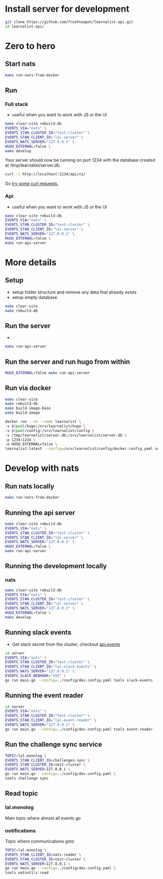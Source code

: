 # Install server for development

```sh
git clone https://github.com/freshteapot/learnalist-api.git
cd learnalist-api/
```

# Zero to hero
## Start nats
```sh
make run-nats-from-docker
```

## Run
### Full stack
- useful when you want to work with JS or the UI

```sh
make clear-site rebuild-db
EVENTS_VIA="nats" \
EVENTS_STAN_CLUSTER_ID="test-cluster" \
EVENTS_STAN_CLIENT_ID="lal-server" \
EVENTS_NATS_SERVER="127.0.0.1" \
HUGO_EXTERNAL=false \
make develop
```

Your server should now be running on port 1234 with the database created at /tmp/learnalist/server.db.

```sh
curl -i http://localhost:1234/api/v1/
```

Go [try some curl requests.](./play.along.md)



### Api
- useful when you want to work with JS or the UI

```sh
make clear-site rebuild-db
EVENTS_VIA="nats" \
EVENTS_STAN_CLUSTER_ID="test-cluster" \
EVENTS_STAN_CLIENT_ID="lal-server" \
EVENTS_NATS_SERVER="127.0.0.1" \
HUGO_EXTERNAL=false \
make run-api-server
```

# More details

## Setup
- setup folder structure and remove any data that already exists
- setup empty database

```sh
make clear-site
make rebuild-db
```

##  Run the server
-
```sh
make run-api-server
```

## Run the server and run hugo from within
```sh
HUGO_EXTERNAL=false make run-api-server
```

## Run via docker
```sh
make clear-site
make rebuild-db
make build-image-base
make build-image
```

```sh
docker run --rm --name learnalist \
-v $(pwd)/hugo:/srv/learnalist/hugo \
-v $(pwd)/config:/srv/learnalist/config \
-v /tmp/learnalist/server.db:/srv/learnalist/server.db \
-p 1234:1234 \
-e HUGO_EXTERNAL=false \
learnalist:latest --config=/srv/learnalist/config/docker.config.yaml server
```

# Develop with nats
## Run nats locally

```sh
make run-nats-from-docker
```

## Running the api server

```sh
make clear-site rebuild-db
EVENTS_VIA="nats" \
EVENTS_STAN_CLUSTER_ID="test-cluster" \
EVENTS_STAN_CLIENT_ID="lal-server" \
EVENTS_NATS_SERVER="127.0.0.1" \
HUGO_EXTERNAL=false \
make run-api-server
```

## Running the development locally
### nats
```sh
make clear-site rebuild-db
EVENTS_VIA="nats" \
EVENTS_STAN_CLUSTER_ID="test-cluster" \
EVENTS_STAN_CLIENT_ID="lal-server" \
EVENTS_NATS_SERVER="127.0.0.1" \
HUGO_EXTERNAL=false \
make develop
```
## Running slack events
- Get slack secret from the cluster, checkout [api.events](./api.events.md)

```sh
cd server
EVENTS_VIA="nats" \
EVENTS_STAN_CLUSTER_ID="test-cluster" \
EVENTS_STAN_CLIENT_ID="lal-slack-events" \
EVENTS_NATS_SERVER="127.0.0.1" \
EVENTS_SLACK_WEBHOOK="XXX" \
go run main.go --config=../config/dev.config.yaml tools slack-events
```


## Running the event reader

```sh
cd server
EVENTS_VIA="nats" \
EVENTS_STAN_CLUSTER_ID="test-cluster" \
EVENTS_STAN_CLIENT_ID="lal-event-reader" \
EVENTS_NATS_SERVER="127.0.0.1" \
go run main.go --config=../config/dev.config.yaml tools event-reader
```


## Run the challenge sync service
```sh
TOPIC=lal.monolog \
EVENTS_STAN_CLIENT_ID=challenges-sync \
EVENTS_STAN_CLUSTER_ID=test-cluster \
EVENTS_NATS_SERVER=127.0.0.1 \
go run main.go --config=../config/dev.config.yaml \
tools challenge sync
```

## Read topic
### lal.monolog
Main topic where almost all events go
### notifications
Topic where communications goto

```sh
TOPIC=lal.monolog \
EVENTS_STAN_CLIENT_ID=nats-reader \
EVENTS_STAN_CLUSTER_ID=test-cluster \
EVENTS_NATS_SERVER=127.0.0.1 \
go run main.go --config=../config/dev.config.yaml \
tools natsutils read
```
